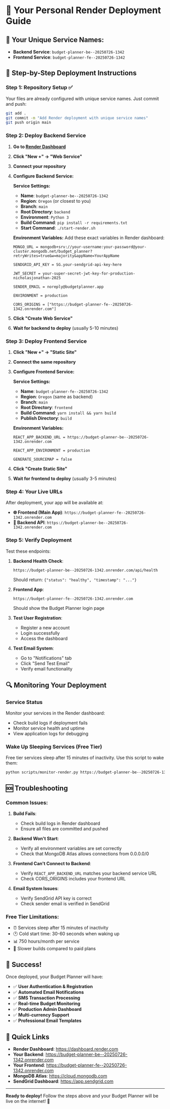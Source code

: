 # 🎨 Your Personal Render Deployment Guide

## 🔧 Your Unique Service Names:
- **Backend Service**: `budget-planner-be--20250726-1342`
- **Frontend Service**: `budget-planner-fe--20250726-1342`

## 🚀 Step-by-Step Deployment Instructions

### Step 1: Repository Setup ✅
Your files are already configured with unique service names. Just commit and push:

```bash
git add .
git commit -m "Add Render deployment with unique service names"
git push origin main
```

### Step 2: Deploy Backend Service

1. **Go to [Render Dashboard](https://dashboard.render.com)**
2. **Click "New +" → "Web Service"**
3. **Connect your repository**
4. **Configure Backend Service:**

   **Service Settings:**
   - **Name**: `budget-planner-be--20250726-1342`
   - **Region**: `Oregon` (or closest to you)
   - **Branch**: `main`
   - **Root Directory**: `backend`
   - **Environment**: `Python 3`
   - **Build Command**: `pip install -r requirements.txt`
   - **Start Command**: `./start-render.sh`

   **Environment Variables:**
   Add these exact variables in Render dashboard:
   ```
   MONGO_URL = mongodb+srv://your-username:your-password@your-cluster.mongodb.net/budget_planner?retryWrites=true&w=majority&appName=YourAppName
   
   SENDGRID_API_KEY = SG.your-sendgrid-api-key-here
   
   JWT_SECRET = your-super-secret-jwt-key-for-production-nicholasjonathan-2025
   
   SENDER_EMAIL = noreply@budgetplanner.app
   
   ENVIRONMENT = production
   
   CORS_ORIGINS = ["https://budget-planner-fe--20250726-1342.onrender.com"]
   ```

5. **Click "Create Web Service"**
6. **Wait for backend to deploy** (usually 5-10 minutes)

### Step 3: Deploy Frontend Service

1. **Click "New +" → "Static Site"**
2. **Connect the same repository**
3. **Configure Frontend Service:**

   **Service Settings:**
   - **Name**: `budget-planner-fe--20250726-1342`
   - **Region**: `Oregon` (same as backend)
   - **Branch**: `main`
   - **Root Directory**: `frontend`
   - **Build Command**: `yarn install && yarn build`
   - **Publish Directory**: `build`

   **Environment Variables:**
   ```
   REACT_APP_BACKEND_URL = https://budget-planner-be--20250726-1342.onrender.com
   
   REACT_APP_ENVIRONMENT = production
   
   GENERATE_SOURCEMAP = false
   ```

4. **Click "Create Static Site"**
5. **Wait for frontend to deploy** (usually 3-5 minutes)

### Step 4: Your Live URLs

After deployment, your app will be available at:

- **🌐 Frontend (Main App)**: `https://budget-planner-fe--20250726-1342.onrender.com`
- **🔧 Backend API**: `https://budget-planner-be--20250726-1342.onrender.com`

### Step 5: Verify Deployment

Test these endpoints:

1. **Backend Health Check**: 
   ```
   https://budget-planner-be--20250726-1342.onrender.com/api/health
   ```
   Should return: `{"status": "healthy", "timestamp": "..."}`

2. **Frontend App**: 
   ```
   https://budget-planner-fe--20250726-1342.onrender.com
   ```
   Should show the Budget Planner login page

3. **Test User Registration**:
   - Register a new account
   - Login successfully
   - Access the dashboard

4. **Test Email System**:
   - Go to "Notifications" tab
   - Click "Send Test Email"
   - Verify email functionality

## 🔍 Monitoring Your Deployment

### Service Status
Monitor your services in the Render dashboard:
- Check build logs if deployment fails
- Monitor service health and uptime
- View application logs for debugging

### Wake Up Sleeping Services (Free Tier)
Free tier services sleep after 15 minutes of inactivity. Use this script to wake them:

```bash
python scripts/monitor-render.py https://budget-planner-be--20250726-1342.onrender.com https://budget-planner-fe--20250726-1342.onrender.com
```

## 🆘 Troubleshooting

### Common Issues:

1. **Build Fails**: 
   - Check build logs in Render dashboard
   - Ensure all files are committed and pushed

2. **Backend Won't Start**:
   - Verify all environment variables are set correctly
   - Check that MongoDB Atlas allows connections from 0.0.0.0/0

3. **Frontend Can't Connect to Backend**:
   - Verify `REACT_APP_BACKEND_URL` matches your backend service URL
   - Check CORS_ORIGINS includes your frontend URL

4. **Email System Issues**:
   - Verify SendGrid API key is correct
   - Check sender email is verified in SendGrid

### Free Tier Limitations:
- ⏰ Services sleep after 15 minutes of inactivity
- 🕐 Cold start time: 30-60 seconds when waking up
- 📊 750 hours/month per service
- 🔄 Slower builds compared to paid plans

## 🎉 Success!

Once deployed, your Budget Planner will have:

- ✅ **User Authentication & Registration**
- ✅ **Automated Email Notifications** 
- ✅ **SMS Transaction Processing**
- ✅ **Real-time Budget Monitoring**
- ✅ **Production Admin Dashboard**
- ✅ **Multi-currency Support**
- ✅ **Professional Email Templates**

## 🔗 Quick Links

- **Render Dashboard**: https://dashboard.render.com
- **Your Backend**: https://budget-planner-be--20250726-1342.onrender.com
- **Your Frontend**: https://budget-planner-fe--20250726-1342.onrender.com
- **MongoDB Atlas**: https://cloud.mongodb.com
- **SendGrid Dashboard**: https://app.sendgrid.com

---

**Ready to deploy!** Follow the steps above and your Budget Planner will be live on the internet! 🚀